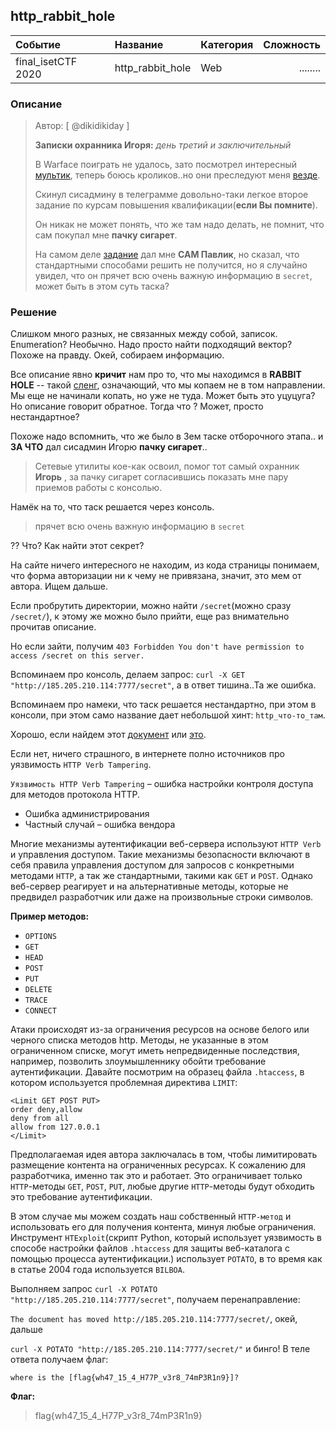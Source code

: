 ## http_rabbit_hole

| Событие | Название | Категория | Сложность |
|:--------|:---------|:----------|----------:|
| final_isetCTF 2020 | http_rabbit_hole | Web | ........ |

### Описание
> Автор: [ @dikidikiday ]
>
> **Записки охранника Игоря:** *день третий и заключительный*
> 
> В Warface поиграть не удалось, зато посмотрел интересный [мультик](https://www.youtube.com/watch?v=MmVLuKcmrY0), теперь боюсь кроликов..но они преследуют меня [везде](http://lib.ru/CARROLL/alisa_star.txt).
> 
> Скинул сисадмину в телеграмме довольно-таки легкое второе задание по курсам повышения квалификации(**если Вы помните**). 
> 
> Он никак не может понять, что же там надо делать, не помнит, что сам покупал мне **пачку сигарет**.
> 
> На самом деле [задание](http://ваш_сайт:7777) дал мне **САМ Павлик**, но сказал, что стандартными способами решить не получится, но я случайно увидел, что он прячет всю очень важную информацию в `secret`, может быть в этом суть таска?

### Решение

Слишком много разных, не связанных между собой, записок. Enumeration? Необычно. Надо просто найти подходящий вектор? Похоже на правду. Окей, собираем информацию.

Все описание явно **кричит** нам про то, что мы находимся в **RABBIT HOLE** -- такой [сленг](https://otvet.mail.ru/question/25591763), означающий, что мы копаем не в том направлении. Мы еще не начинали копать, но уже не туда. Может быть это уцуцуга? Но описание говорит обратное. Тогда что ? Может, просто нестандартное?

Похоже надо вспомнить, что же было в 3ем таске отборочного этапа.. и **ЗА ЧТО** дал сисадмин Игорю **пачку сигарет**..

> Сетевые утилиты кое-как освоил, помог тот самый охранник **Игорь** , за пачку сигарет согласившись показать мне пару приемов работы с консолью.

Намёк на то, что таск решается через консоль.

> прячет всю очень важную информацию в `secret`

?? Что? Как найти этот секрет?

На сайте ничего интересного не находим, из кода страницы понимаем, что форма авторизации ни к чему не привязана, значит, это мем от автора. Ищем дальше.

Если пробрутить директории, можно найти `/secret`(можно сразу `/secret/`), к этому же можно было прийти, еще раз внимательно прочитав описание.

Но если зайти, получим `403 Forbidden You don't have permission to access /secret on this server.`

Вспоминаем про консоль, делаем запрос: `curl -X GET "http://185.205.210.114:7777/secret"`, а в ответ тишина..Та же ошибка.

Вспоминаем про намеки, что таск решается нестандартно, при этом в консоли, при этом само название дает небольшой хинт: `http_что-то_там`.

Хорошо, если найдем этот [документ](https://www.ptsecurity.com/upload/corporate/ru-ru/webinars/ics/%D0%AE.%D0%93%D0%BE%D0%BB%D1%8C%D1%86%D0%B5%D0%B2_%D0%A3%D1%8F%D0%B7%D0%B2%D0%B8%D0%BC%D0%BE%D1%81%D1%82%D0%B8_web_%D1%81%D0%BB%D0%BE%D0%B6%D0%BD%D1%8B%D0%B5_%D1%81%D0%BB%D1%83%D1%87%D0%B0%D0%B8.pdf) или [это](http://turbochaos.blogspot.com/2013/05/htaccess-tricks-verb-tampering.html).

Если нет, ничего страшного, в интернете полно источников про уязвимость `HTTP Verb Tampering`.

`Уязвимость HTTP Verb Tampering` – ошибка настройки контроля доступа для методов протокола HTTP.
- Ошибка администрирования
- Частный случай – ошибка вендора

Многие механизмы аутентификации веб-сервера используют `HTTP Verb` и управления доступом. Такие механизмы безопасности включают в себя правила управления доступом для запросов с конкретными методами `HTTP`, а так же стандартными, такими как `GET` и `POST`. Однако веб-сервер реагирует и на альтернативные методы, которые не предвидел разработчик или даже на произвольные строки символов.

**Пример методов:**

- `OPTIONS`
- `GET`
- `HEAD`
- `POST`
- `PUT`
- `DELETE`
- `TRACE`
- `CONNECT`

Атаки происходят из-за ограничения ресурсов на основе белого или черного списка методов http. Методы, не указанные в этом ограниченном списке, могут иметь непредвиденные последствия, например, позволить злоумышленнику обойти требование аутентификации. Давайте посмотрим на образец файла `.htaccess`, в котором используется проблемная директива `LIMIT`:

```
<Limit GET POST PUT>
order deny,allow
deny from all
allow from 127.0.0.1
</Limit>
```

Предполагаемая идея автора заключалась в том, чтобы лимитировать размещение контента на ограниченных ресурсах. К сожалению для разработчика, именно так это и работает. Это ограничивает только `HTTP`-методы `GET`, `POST`, `PUT`, любые другие `HTTP`-методы будут обходить это требование аутентификации.


В этом случае мы можем создать наш собственный `HTTP-метод` и использовать его для получения контента, минуя любые ограничения. Инструмент `HTExploit`(скрипт Python, который использует уязвимость в способе настройки файлов `.htaccess` для защиты веб-каталога с помощью процесса аутентификации.) использует `POTATO`, в то время как в статье 2004 года используется `BILBOA`. 

Выполняем запрос `curl -X POTATO "http://185.205.210.114:7777/secret"`, получаем перенаправление:

`The document has moved http://185.205.210.114:7777/secret/`, окей, дальше 

`curl -X POTATO "http://185.205.210.114:7777/secret/"` и бинго! В теле ответа получаем флаг:

`where is the [flag{wh47_15_4_H77P_v3r8_74mP3R1n9}]?`

**Флаг:**

> flag{wh47_15_4_H77P_v3r8_74mP3R1n9}
